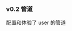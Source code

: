 <!--
 * @Author: SGuanyaa 1051158791@qq.com
 * @Date: 2024-04-22 13:49:50
 * @LastEditors: SGuanyaa 1051158791@qq.com
 * @LastEditTime: 2024-04-23 09:53:24
 * @FilePath: \my_nest\README.md
 * @Description: 这是默认设置,请设置`customMade`, 打开koroFileHeader查看配置 进行设置: https://github.com/OBKoro1/koro1FileHeader/wiki/%E9%85%8D%E7%BD%AE
-->
### v0.2 管道
配置和体验了 user 的管道